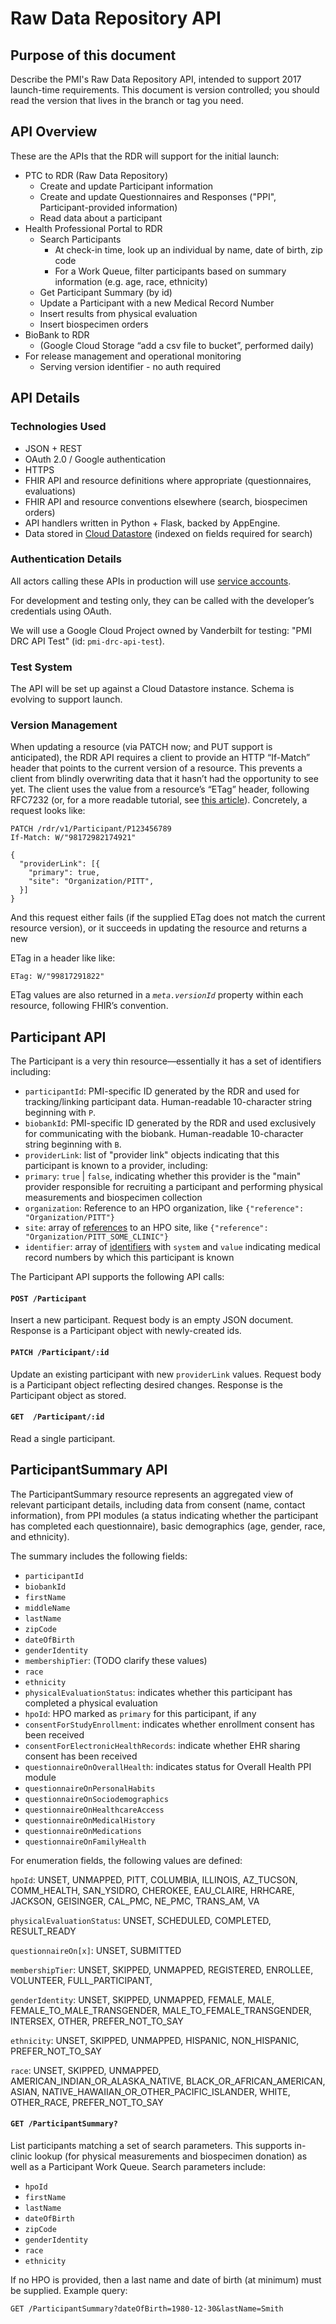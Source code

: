 # Raw Data Repository API

## Purpose of this document

Describe the PMI's Raw Data Repository API, intended to support 2017
launch-time requirements. This document is version controlled; you
should read the version that lives in the branch or tag you need.

## API Overview

These are the APIs that the RDR will support for the initial launch:

* PTC to RDR (Raw Data Repository)
  * Create and update Participant information
  * Create and update Questionnaires and Responses ("PPI", Participant-provided information)
  * Read data about a participant
* Health Professional Portal to RDR
  * Search Participants
    * At check-in time, look up an individual by name, date of birth, zip code
    * For a Work Queue, filter participants based on summary information (e.g. age, race, ethnicity)
  * Get Participant Summary (by id)
  * Update a Participant with a new Medical Record Number
  * Insert results from physical evaluation
  * Insert biospecimen orders
* BioBank to RDR
  * (Google Cloud Storage “add a csv file to bucket”, performed daily)
* For release management and operational monitoring
  * Serving version identifier - no auth required

## API Details

### Technologies Used

* JSON + REST
* OAuth 2.0 / Google authentication
* HTTPS
* FHIR API and resource definitions where appropriate (questionnaires, evaluations)
* FHIR API and resource conventions elsewhere (search, biospecimen orders)
* API handlers written in Python + Flask, backed by AppEngine.
* Data stored in [Cloud Datastore](https://cloud.google.com/datastore/docs/concepts/overview) (indexed on fields required for search)

### Authentication Details

All actors calling these APIs in production will use [service accounts](https://cloud.google.com/compute/docs/access/service-accounts).

For development and testing only, they can be called with the developer’s credentials using OAuth.

We will use a Google Cloud Project owned by Vanderbilt for testing:  "PMI DRC API Test" (id: `pmi-drc-api-test`).

### Test System

The API will be set up against a Cloud Datastore instance.  Schema is evolving to support launch.

### Version Management

When updating a resource (via PATCH now; and PUT support is anticipated), the
RDR API requires a client to provide an HTTP “If-Match” header that points to
the current version of a resource. This prevents a client from blindly
overwriting data that it hasn’t had the opportunity to see yet. The client uses
the value from a resource’s “ETag” header, following RFC7232 (or, for a more
readable tutorial, see [this
article](http://fideloper.com/etags-and-optimistic-concurrency-control)).
Concretely, a request looks like:

```
PATCH /rdr/v1/Participant/P123456789
If-Match: W/"98172982174921"

{
  "providerLink": [{
    "primary": true,
    "site": "Organization/PITT",
  }]
}
```

And this request either fails (if the supplied ETag does not match the current
resource version), or it succeeds in updating the resource and returns a new

ETag in a header like like:

    ETag: W/"99817291822"

ETag values are also returned in a *`meta.versionId`* property within each
resource, following FHIR’s convention.


## Participant API

The Participant is a very thin resource—essentially it has a set of identifiers including:

* `participantId`: PMI-specific ID generated by the RDR and used for
  tracking/linking participant data. Human-readable 10-character string
beginning with `P`.
* `biobankId`: PMI-specific ID generated by the RDR and used exclusively for
  communicating with the biobank. Human-readable 10-character string beginning
with `B`.
*  `providerLink`: list of "provider link" objects indicating that this
   participant is known to a provider, including:
  * `primary`: `true` | `false`, indicating whether this provider is the "main"
    provider responsible for recruiting a participant and performing physical
    measurements and biospecimen collection
  * `organization`: Reference to an HPO organization, like `{"reference":
    "Organization/PITT"}`
  * `site`: array of
    [references](http://hl7.org/fhir/references.html#reference) to an HPO site,
    like `{"reference": "Organization/PITT_SOME_CLINIC"}`
  * `identifier`: array of
    [identifiers](http://hl7.org/fhir/datatypes#identifier)  with `system` and
    `value` indicating medical record numbers by which this participant is known

The Participant API supports the following API calls:

#### `POST /Participant`

Insert a new participant. Request body is an empty JSON document. Response is a
Participant object with newly-created ids.

#### `PATCH /Participant/:id`

Update an existing participant with new `providerLink` values. Request body is
a Participant object reflecting desired changes. Response is the Participant
object as stored.

#### `GET  /Participant/:id`

Read a single participant.

## ParticipantSummary API

The ParticipantSummary resource represents an aggregated view of relevant
participant details, including data from consent (name, contact information),
from PPI modules (a status indicating whether the participant has completed
each questionnaire), basic demographics (age, gender, race, and ethnicity).

The summary includes the following fields:

* `participantId`
* `biobankId`
* `firstName`
* `middleName`
* `lastName`
* `zipCode`
* `dateOfBirth`
* `genderIdentity`
* `membershipTier`: (TODO clarify these values)
* `race`
* `ethnicity`
* `physicalEvaluationStatus`: indicates whether this participant has completed a physical evaluation
* `hpoId`: HPO marked as `primary` for this participant, if any
* `consentForStudyEnrollment`:  indicates whether enrollment consent has been received
* `consentForElectronicHealthRecords`:  indicate whether EHR sharing consent has been received
* `questionnaireOnOverallHealth`: indicates status for Overall Health PPI module
* `questionnaireOnPersonalHabits` 
* `questionnaireOnSociodemographics`
* `questionnaireOnHealthcareAccess` 
* `questionnaireOnMedicalHistory`
* `questionnaireOnMedications`
* `questionnaireOnFamilyHealth`

For enumeration fields, the following values are defined:

`hpoId`: UNSET, UNMAPPED, PITT, COLUMBIA, ILLINOIS, AZ_TUCSON, COMM_HEALTH, SAN_YSIDRO, CHEROKEE, EAU_CLAIRE, HRHCARE, JACKSON, GEISINGER, CAL_PMC, NE_PMC, TRANS_AM, VA

`physicalEvaluationStatus`: UNSET, SCHEDULED, COMPLETED, RESULT_READY 

`questionnaireOn[x]`: UNSET, SUBMITTED

`membershipTier`: UNSET, SKIPPED, UNMAPPED, REGISTERED, ENROLLEE, VOLUNTEER, FULL_PARTICIPANT,

`genderIdentity`: UNSET, SKIPPED, UNMAPPED, FEMALE, MALE, FEMALE_TO_MALE_TRANSGENDER, MALE_TO_FEMALE_TRANSGENDER, INTERSEX, OTHER, PREFER_NOT_TO_SAY

`ethnicity`: UNSET, SKIPPED, UNMAPPED, HISPANIC, NON_HISPANIC, PREFER_NOT_TO_SAY

`race`: UNSET, SKIPPED, UNMAPPED, AMERICAN_INDIAN_OR_ALASKA_NATIVE, BLACK_OR_AFRICAN_AMERICAN, ASIAN, NATIVE_HAWAIIAN_OR_OTHER_PACIFIC_ISLANDER, WHITE, OTHER_RACE, PREFER_NOT_TO_SAY


#### `GET /ParticipantSummary?`

List participants matching a set of search parameters. This supports in-clinic
lookup (for physical measurements and biospecimen donation) as well as a
Participant Work Queue. Search parameters include:

 * `hpoId`
 * `firstName`
 * `lastName`
 * `dateOfBirth`
 * `zipCode`
 * `genderIdentity`
 * `race`
 * `ethnicity`

If no HPO is provided, then a last name and date of birth (at minimum) must be
supplied. Example query:

    GET /ParticipantSummary?dateOfBirth=1980-12-30&lastName=Smith


